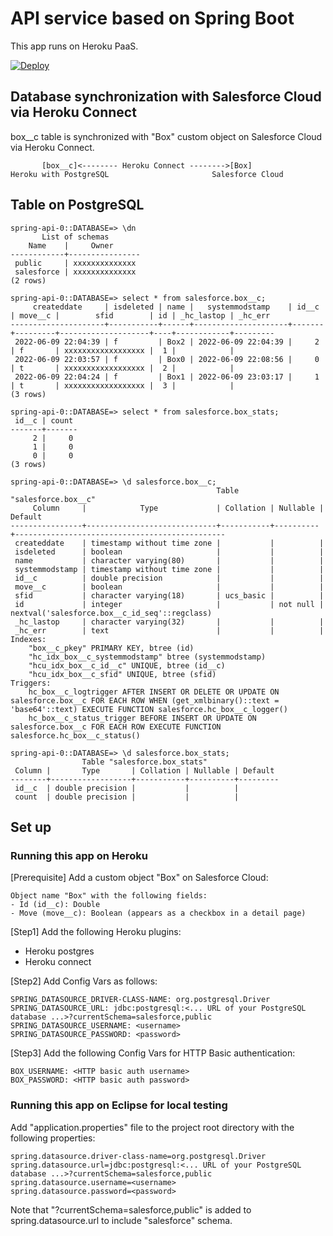 # API service based on Spring Boot

This app runs on Heroku PaaS.

[![Deploy](https://www.herokucdn.com/deploy/button.svg)](https://heroku.com/deploy)

## Database synchronization with Salesforce Cloud via Heroku Connect

box__c table is synchronized with "Box" custom object on Salesforce Cloud via Heroku Connect.

```
       [box__c]<-------- Heroku Connect -------->[Box]
Heroku with PostgreSQL                       Salesforce Cloud
```

## Table on PostgreSQL

```
spring-api-0::DATABASE=> \dn
       List of schemas
    Name    |     Owner      
------------+----------------
 public     | xxxxxxxxxxxxxx
 salesforce | xxxxxxxxxxxxxx
(2 rows)

spring-api-0::DATABASE=> select * from salesforce.box__c;
     createddate     | isdeleted | name |   systemmodstamp    | id__c | move__c |        sfid        | id | _hc_lastop | _hc_err 
---------------------+-----------+------+---------------------+-------+---------+--------------------+----+------------+---------
 2022-06-09 22:04:39 | f         | Box2 | 2022-06-09 22:04:39 |     2 | f       | xxxxxxxxxxxxxxxxxx |  1 |            | 
 2022-06-09 22:03:57 | f         | Box0 | 2022-06-09 22:08:56 |     0 | t       | xxxxxxxxxxxxxxxxxx |  2 |            | 
 2022-06-09 22:04:24 | f         | Box1 | 2022-06-09 23:03:17 |     1 | t       | xxxxxxxxxxxxxxxxxx |  3 |            | 
(3 rows)

spring-api-0::DATABASE=> select * from salesforce.box_stats;
 id__c | count 
-------+-------
     2 |     0
     1 |     0
     0 |     0
(3 rows)

spring-api-0::DATABASE=> \d salesforce.box__c;
                                              Table "salesforce.box__c"
     Column     |            Type             | Collation | Nullable |                    Default                    
----------------+-----------------------------+-----------+----------+-----------------------------------------------
 createddate    | timestamp without time zone |           |          | 
 isdeleted      | boolean                     |           |          | 
 name           | character varying(80)       |           |          | 
 systemmodstamp | timestamp without time zone |           |          | 
 id__c          | double precision            |           |          | 
 move__c        | boolean                     |           |          | 
 sfid           | character varying(18)       | ucs_basic |          | 
 id             | integer                     |           | not null | nextval('salesforce.box__c_id_seq'::regclass)
 _hc_lastop     | character varying(32)       |           |          | 
 _hc_err        | text                        |           |          | 
Indexes:
    "box__c_pkey" PRIMARY KEY, btree (id)
    "hc_idx_box__c_systemmodstamp" btree (systemmodstamp)
    "hcu_idx_box__c_id__c" UNIQUE, btree (id__c)
    "hcu_idx_box__c_sfid" UNIQUE, btree (sfid)
Triggers:
    hc_box__c_logtrigger AFTER INSERT OR DELETE OR UPDATE ON salesforce.box__c FOR EACH ROW WHEN (get_xmlbinary()::text = 'base64'::text) EXECUTE FUNCTION salesforce.hc_box__c_logger()
    hc_box__c_status_trigger BEFORE INSERT OR UPDATE ON salesforce.box__c FOR EACH ROW EXECUTE FUNCTION salesforce.hc_box__c_status()

spring-api-0::DATABASE=> \d salesforce.box_stats;
                Table "salesforce.box_stats"
 Column |       Type       | Collation | Nullable | Default 
--------+------------------+-----------+----------+---------
 id__c  | double precision |           |          | 
 count  | double precision |           |          | 
```

## Set up

### Running this app on Heroku

[Prerequisite] Add a custom object "Box" on Salesforce Cloud:

```
Object name "Box" with the following fields:
- Id (id__c): Double
- Move (move__c): Boolean (appears as a checkbox in a detail page)

```

[Step1]  Add the following Heroku plugins:
- Heroku postgres
- Heroku connect

[Step2] Add Config Vars as follows:
```
SPRING_DATASOURCE_DRIVER-CLASS-NAME: org.postgresql.Driver
SPRING_DATASOURCE_URL: jdbc:postgresql:<... URL of your PostgreSQL database ...>?currentSchema=salesforce,public
SPRING_DATASOURCE_USERNAME: <username>
SPRING_DATASOURCE_PASSWORD: <password>

```

[Step3] Add the following Config Vars for HTTP Basic authentication:
```
BOX_USERNAME: <HTTP basic auth username>
BOX_PASSWORD: <HTTP basic auth password>
```

### Running this app on Eclipse for local testing

Add "application.properties" file to the project root directory with the following properties:

```
spring.datasource.driver-class-name=org.postgresql.Driver
spring.datasource.url=jdbc:postgresql:<... URL of your PostgreSQL database ...>?currentSchema=salesforce,public
spring.datasource.username=<username>
spring.datasource.password=<password>
```
Note that "?currentSchema=salesforce,public" is added to spring.datasource.url to include "salesforce" schema.

